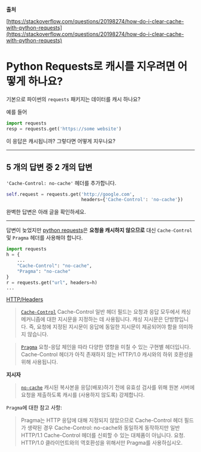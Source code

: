 **출처**

[https://stackoverflow.com/questions/20198274/how-do-i-clear-cache-with-python-requests](https://stackoverflow.com/questions/20198274/how-do-i-clear-cache-with-python-requests)

# Python Requests로 캐시를 지우려면 어떻게 하나요?

기본으로 파이썬의 `requests` 패키지는 데이터를 캐시 하나요?

예를 들어

```python
import requests
resp = requests.get('https://some website')
```

이 응답은 캐시됩니까? 그렇다면 어떻게 지우나요?

---

## 5 개의 답변 중 2 개의 답변

`'Cache-Control: no-cache'` 헤더를 추가합니다.

```python
self.request = requests.get('http://google.com',
                            headers={'Cache-Control': 'no-cache'})
```

완벽한 답변은 아래 글을 확인하세요.

---

답변이 늦었지만 [python requests](https://docs.python-requests.org/en/master/)은 **요청을 캐시하지 않으므로** 대신 `Cache-Control` 및 `Pragma` 헤더를 사용해야 합니다.

```python
import requests
h = {
    ...
    "Cache-Control": "no-cache",
    "Pragma": "no-cache"
}
r = requests.get("url", headers=h)
...
```

[HTTP/Headers](https://developer.mozilla.org/ko/docs/Web/HTTP/Headers)

> [`Cache-Control`](https://developer.mozilla.org/ko/docs/Web/HTTP/Headers/Cache-Control)
> Cache-Control 일반 헤더 필드는 요청과 응답 모두에서 캐싱 메커니즘에 대한 지시문을 지정하는 데 사용됩니다. 캐싱 지시문은 단방향입니다. 즉, 요청에 지정된 지시문이 응답에 동일한 지시문이 제공되어야 함을 의미하지 않습니다.

> [`Pragma`](https://developer.mozilla.org/ko/docs/Web/HTTP/Headers/Pragma)
> 요청-응답 체인을 따라 다양한 영향을 미칠 수 있는 구현별 헤더입니다. Cache-Control 헤더가 아직 존재하지 않는 HTTP/1.0 캐시와의 하위 호환성을 위해 사용됩니다.

**지시자**

> [`no-cache`](https://developer.mozilla.org/ko/docs/Web/HTTP/Headers/Cache-Control#directives)
> 캐시된 복사본을 응답(배포)하기 전에 유효성 검사를 위해 원본 서버에 요청을 제출하도록 캐시를 (사용하지 않도록) 강제합니다.

`Pragma`에 대한 참고 사항:

> Pragma는 HTTP 응답에 대해 지정되지 않았으므로 Cache-Control 헤더 필드가 생략된 경우 Cache-Control: no-cache와 동일하게 동작하지만 일반 HTTP/1.1 Cache-Control 헤더를 신뢰할 수 있는 대체품이 아닙니다. 요청. HTTP/1.0 클라이언트와의 역호환성을 위해서만 Pragma를 사용하십시오.
